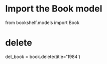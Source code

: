 # Import the Book model
from bookshelf.models import Book

# delete
del_book = book.delete(title='1984')